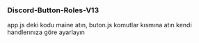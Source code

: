 ### Discord-Button-Roles-V13

app.js deki kodu maine atın, buton.js komutlar kısmına atın kendi handlerınıza göre ayarlayın
